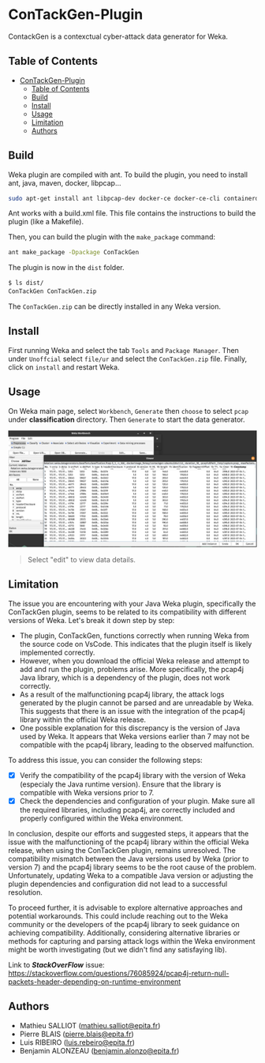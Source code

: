 # ConTackGen-Plugin
ContackGen is a contexctual cyber-attack data generator for Weka.

## Table of Contents
- [ConTackGen-Plugin](#contackgen-plugin)
  - [Table of Contents](#table-of-contents)
  - [Build](#build)
  - [Install](#install)
  - [Usage](#usage)
  - [Limitation](#limitation)
  - [Authors](#authors)

## Build
Weka plugin are compiled with ant. To build the plugin, you need to install ant, java, maven, docker, libpcap...

```bash
sudo apt-get install ant libpcap-dev docker-ce docker-ce-cli containerd.io docker-buildx-plugin docker-compose-plugin
```

Ant works with a build.xml file. This file contains the instructions to build the plugin (like a Makefile).

Then, you can build the plugin with the `make_package` command:

```bash
ant make_package -Dpackage ConTackGen
```

The plugin is now in the `dist` folder.

```bash
$ ls dist/
ConTackGen ConTackGen.zip
```

The `ConTackGen.zip` can be directly installed in any Weka version. 


## Install
First running Weka and select the tab `Tools` and `Package Manager`. Then under `Unoffcial` select `file/ur` and select the `ConTackGen.zip` file. Finally, click on `install` and restart Weka.

## Usage
On Weka main page, select `Workbench`, `Generate` then `choose` to select `pcap` under **classification** directory. Then `Generate` to start the data generator.

![Result Example](./resultExample.png)

> Select "edit" to view data details.

## Limitation
The issue you are encountering with your Java Weka plugin, specifically the ConTackGen plugin, seems to be related to its compatibility with different versions of Weka. Let's break it down step by step:

- The plugin, ConTackGen, functions correctly when running Weka from the source code on VsCode. This indicates that the plugin itself is likely implemented correctly.
- However, when you download the official Weka release and attempt to add and run the plugin, problems arise. More specifically, the pcap4j Java library, which is a dependency of the plugin, does not work correctly.
- As a result of the malfunctioning pcap4j library, the attack logs generated by the plugin cannot be parsed and are unreadable by Weka. This suggests that there is an issue with the integration of the pcap4j library within the official Weka release.
- One possible explanation for this discrepancy is the version of Java used by Weka. It appears that Weka versions earlier than 7 may not be compatible with the pcap4j library, leading to the observed malfunction.

To address this issue, you can consider the following steps:

- [X] Verify the compatibility of the pcap4j library with the version of Weka (especialy the Java runtime version). Ensure that the library is compatible with Weka versions prior to 7.
- [X] Check the dependencies and configuration of your plugin. Make sure all the required libraries, including pcap4j, are correctly included and properly configured within the Weka environment.

In conclusion, despite our efforts and suggested steps, it appears that the issue with the malfunctioning of the pcap4j library within the official Weka release, when using the ConTackGen plugin, remains unresolved. The compatibility mismatch between the Java versions used by Weka (prior to version 7) and the pcap4j library seems to be the root cause of the problem. Unfortunately, updating Weka to a compatible Java version or adjusting the plugin dependencies and configuration did not lead to a successful resolution.

To proceed further, it is advisable to explore alternative approaches and potential workarounds. This could include reaching out to the Weka community or the developers of the pcap4j library to seek guidance on achieving compatibility. Additionally, considering alternative libraries or methods for capturing and parsing attack logs within the Weka environment might be worth investigating (but we didn't find any satisfaying lib).

Link to ***StackOverFlow*** issue: https://stackoverflow.com/questions/76085924/pcap4j-return-null-packets-header-depending-on-runtime-environment

## Authors

- Mathieu SALLIOT (mathieu.salliot@epita.fr)
- Pierre BLAIS (pierre.blais@epita.fr)
- Luis RIBEIRO (luis.rebeiro@epita.fr)
- Benjamin ALONZEAU (benjamin.alonzo@epita.fr)